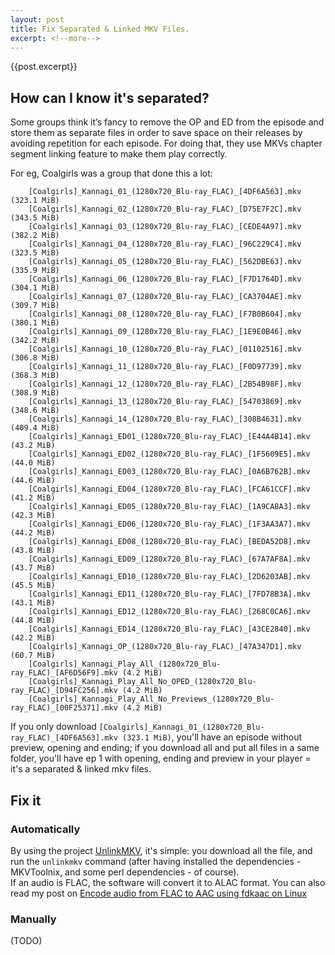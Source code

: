 ```yaml
---
layout: post
title: Fix Separated & Linked MKV Files.
excerpt: <!--more-->
---
```

{{post.excerpt}}

## How can I know it's separated?

Some groups think it’s fancy to remove the OP and ED from the episode and store them as separate files in order to save space on their releases by avoiding repetition for each episode.
For doing that, they use MKVs chapter segment linking feature to make them play correctly.

For eg, Coalgirls was a group that done this a lot:
```
    [Coalgirls]_Kannagi_01_(1280x720_Blu-ray_FLAC)_[4DF6A563].mkv (323.1 MiB)
    [Coalgirls]_Kannagi_02_(1280x720_Blu-ray_FLAC)_[D75E7F2C].mkv (343.5 MiB)
    [Coalgirls]_Kannagi_03_(1280x720_Blu-ray_FLAC)_[CEDE4A97].mkv (382.2 MiB)
    [Coalgirls]_Kannagi_04_(1280x720_Blu-ray_FLAC)_[96C229C4].mkv (323.5 MiB)
    [Coalgirls]_Kannagi_05_(1280x720_Blu-ray_FLAC)_[562DBE63].mkv (335.9 MiB)
    [Coalgirls]_Kannagi_06_(1280x720_Blu-ray_FLAC)_[F7D1764D].mkv (304.1 MiB)
    [Coalgirls]_Kannagi_07_(1280x720_Blu-ray_FLAC)_[CA3704AE].mkv (309.7 MiB)
    [Coalgirls]_Kannagi_08_(1280x720_Blu-ray_FLAC)_[F7B0B604].mkv (380.1 MiB)
    [Coalgirls]_Kannagi_09_(1280x720_Blu-ray_FLAC)_[1E9E0B46].mkv (342.2 MiB)
    [Coalgirls]_Kannagi_10_(1280x720_Blu-ray_FLAC)_[01102516].mkv (306.8 MiB)
    [Coalgirls]_Kannagi_11_(1280x720_Blu-ray_FLAC)_[F0D97739].mkv (368.3 MiB)
    [Coalgirls]_Kannagi_12_(1280x720_Blu-ray_FLAC)_[2B54B98F].mkv (308.9 MiB)
    [Coalgirls]_Kannagi_13_(1280x720_Blu-ray_FLAC)_[54703869].mkv (348.6 MiB)
    [Coalgirls]_Kannagi_14_(1280x720_Blu-ray_FLAC)_[308B4631].mkv (409.4 MiB)
    [Coalgirls]_Kannagi_ED01_(1280x720_Blu-ray_FLAC)_[E44A4B14].mkv (43.2 MiB)
    [Coalgirls]_Kannagi_ED02_(1280x720_Blu-ray_FLAC)_[1F5609E5].mkv (44.0 MiB)
    [Coalgirls]_Kannagi_ED03_(1280x720_Blu-ray_FLAC)_[0A6B762B].mkv (44.6 MiB)
    [Coalgirls]_Kannagi_ED04_(1280x720_Blu-ray_FLAC)_[FCA61CCF].mkv (41.2 MiB)
    [Coalgirls]_Kannagi_ED05_(1280x720_Blu-ray_FLAC)_[1A9CABA3].mkv (42.3 MiB)
    [Coalgirls]_Kannagi_ED06_(1280x720_Blu-ray_FLAC)_[1F3AA3A7].mkv (44.2 MiB)
    [Coalgirls]_Kannagi_ED08_(1280x720_Blu-ray_FLAC)_[BEDA52D8].mkv (43.8 MiB)
    [Coalgirls]_Kannagi_ED09_(1280x720_Blu-ray_FLAC)_[67A7AF8A].mkv (43.7 MiB)
    [Coalgirls]_Kannagi_ED10_(1280x720_Blu-ray_FLAC)_[2D6203AB].mkv (45.5 MiB)
    [Coalgirls]_Kannagi_ED11_(1280x720_Blu-ray_FLAC)_[7FD78B3A].mkv (43.1 MiB)
    [Coalgirls]_Kannagi_ED12_(1280x720_Blu-ray_FLAC)_[268C0CA6].mkv (44.8 MiB)
    [Coalgirls]_Kannagi_ED14_(1280x720_Blu-ray_FLAC)_[43CE2840].mkv (42.2 MiB)
    [Coalgirls]_Kannagi_OP_(1280x720_Blu-ray_FLAC)_[47A347D1].mkv (60.7 MiB)
    [Coalgirls]_Kannagi_Play_All_(1280x720_Blu-ray_FLAC)_[AF6D56F9].mkv (4.2 MiB)
    [Coalgirls]_Kannagi_Play_All_No_OPED_(1280x720_Blu-ray_FLAC)_[D94FC256].mkv (4.2 MiB)
    [Coalgirls]_Kannagi_Play_All_No_Previews_(1280x720_Blu-ray_FLAC)_[00F25371].mkv (4.2 MiB)
```

If you only download `[Coalgirls]_Kannagi_01_(1280x720_Blu-ray_FLAC)_[4DF6A563].mkv (323.1 MiB)`, you'll have an episode without preview, opening and ending; if you download all and put all files in a same folder, you'll have ep 1 with opening, ending and preview in your player = it's a separated & linked mkv files.

## Fix it

### Automatically

By using the project [UnlinkMKV](https://github.com/gnoling/UnlinkMKV), it's simple: you download all the file, and run the `unlinkmkv` command (after having installed the dependencies - MKVToolnix, and some perl dependencies - of course).<br>
If an audio is FLAC, the software will convert it to ALAC format. You can also read my post on [Encode audio from FLAC to AAC using fdkaac on Linux](../Encode-audio-flac-aac-linux/)

### Manually

(TODO)
